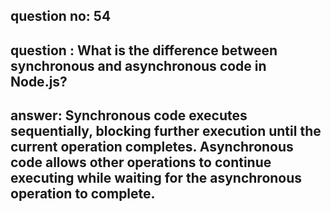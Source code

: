 
      
## question no: 54

## question : What is the difference between synchronous and asynchronous code in Node.js?

## answer: Synchronous code executes sequentially, blocking further execution until the current operation completes. Asynchronous code allows other operations to continue executing while waiting for the asynchronous operation to complete.
      